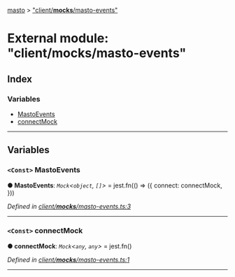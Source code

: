 [masto](../README.md) > ["client/__mocks__/masto-events"](../modules/_client___mocks___masto_events_.md)

# External module: "client/__mocks__/masto-events"

## Index

### Variables

* [MastoEvents](_client___mocks___masto_events_.md#mastoevents)
* [connectMock](_client___mocks___masto_events_.md#connectmock)

---

## Variables

<a id="mastoevents"></a>

### `<Const>` MastoEvents

**● MastoEvents**: *`Mock`<`object`, `[]`>* =  jest.fn(() => ({
  connect: connectMock,
}))

*Defined in [client/__mocks__/masto-events.ts:3](https://github.com/neet/masto.js/blob/886ec98/src/client/__mocks__/masto-events.ts#L3)*

___
<a id="connectmock"></a>

### `<Const>` connectMock

**● connectMock**: *`Mock`<`any`, `any`>* =  jest.fn()

*Defined in [client/__mocks__/masto-events.ts:1](https://github.com/neet/masto.js/blob/886ec98/src/client/__mocks__/masto-events.ts#L1)*

___

